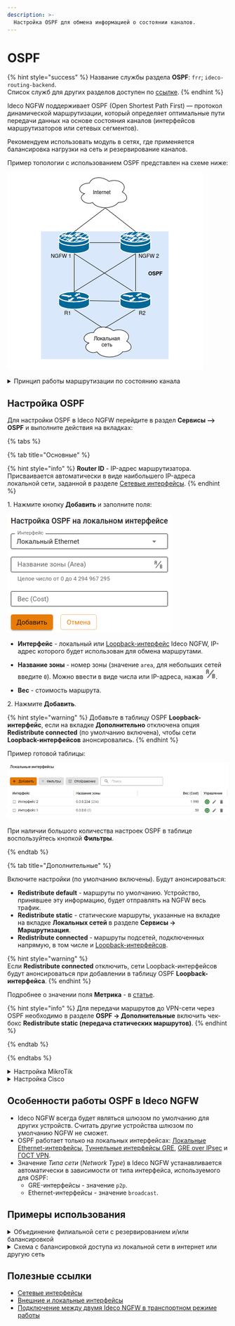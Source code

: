 ```yaml
---
description: >-
  Настройка OSPF для обмена информацией о состоянии каналов.
---
```


# OSPF 

{% hint style="success" %}
Название службы раздела **OSPF**: `frr`; `ideco-routing-backend`. \
Список служб для других разделов доступен по [ссылке](/settings/server-management/terminal/README.md).
{% endhint %}

Ideco NGFW поддерживает OSPF (Open Shortest Path First) — протокол динамической маршрутизации, который определяет оптимальные пути передачи данных на основе состояния каналов (интерфейсов маршрутизаторов или сетевых сегментов).

Рекомендуем использовать модуль в сетях, где применяется балансировка нагрузки на сеть и резервирование каналов.

Пример топологии с использованием OSPF представлен на схеме ниже:

![](/.gitbook/assets/ospf6.png)

<details>

<summary>Принцип работы маршрутизации по состоянию канала</summary>

**1\. Установление отношений смежности с соседними устройствами**

Маршрутизатор, использующий OSPF, отправляет hello-пакеты на мультикастовый адрес 224.0.0.5 со всех интерфейсов, где запущен OSPF. При наличии соседнего устройства маршрутизатор пытается установить с ним отношения смежности.

<img src="/.gitbook/assets/ospf1.png" alt="" data-size="original">

**2\. Обмен объявлениями о состоянии каналов**

После установления смежности устройства выполняют обмен LSA. Пакеты LSA содержат информацию о состоянии и стоимости каждого канала с прямым подключением.

<img src="/.gitbook/assets/ospf2.png" alt="" data-size="original">

**3\. Создание базы данных состояния связи**

На основе объявления LSA маршрутизаторы собирают базу данных, в которой содержатся данные о топологии сети в области.

<img src="/.gitbook/assets/ospf3.png" alt="" data-size="original">

**4\. Исполнение алгоритма SPF**

На устройствах выполняется алгоритм SPF, результатом которого является создание дерева кратчайших путей.

<img src="/.gitbook/assets/ospf4.png" alt="" data-size="original">

**5\. Выбор лучшего маршрута**

На основании данных дерева SPF обновляются данные в таблице IP-маршрутизации. 
Маршрут добавляется в таблицу маршрутизации, если отсутствует источник маршрута к той же сети с меньшим административным расстоянием, например, статический маршрут. \
Решения по маршрутизации пакетов принимаются на основе записей в таблице маршрутизации.

<img src="/.gitbook/assets/ospf5.png" alt="" data-size="original">

</details>

## Настройка OSPF

Для настройки OSPF в Ideco NGFW перейдите в раздел **Сервисы –> OSPF** и выполните действия на вкладках:

{% tabs %}

{% tab title="Основные" %}

{% hint style="info" %}
**Router ID** - IP-адрес маршрутизатора. Присваивается автоматически в виде наибольшего IP-адреса локальной сети, заданной в разделе [Сетевые интерфейсы](connection-to-provider/README.md).
{% endhint %}

1\. Нажмите кнопку **Добавить** и заполните поля:

![](/.gitbook/assets/ospf7.png)

* **Интерфейс** - локальный или [Loopback-интерфейс](/settings/services/connection-to-provider/all-ethernet.md#loopback) Ideco NGFW, IP-адрес которого будет использован для обмена маршрутами.

* **Название зоны** - номер зоны (значение `area`, для небольших сетей введите `0`). Можно ввести в виде числа или IP-адреса, нажав ![](/.gitbook/assets/icon-ospf.png).
* **Вес** - стоимость маршрута.
  
2\. Нажмите **Добавить**.

{% hint style="warning" %}
Добавьте в таблицу OSPF **Loopback-интерфейс**, если на вкладке **Дополнительно** отключена опция **Redistribute connected** (по умолчанию включена), чтобы сети **Loopback-интерфейсов** анонсировались.
{% endhint %}

Пример готовой таблицы:

![](/.gitbook/assets/ospf8.png)

При наличии большого количества настроек OSPF в таблице воспользуйтесь кнопкой **Фильтры**.

{% endtab %}

{% tab title="Дополнительные" %}

Включите настройки (по умолчанию включены). Будут анонсироваться:

* **Redistribute default** - маршруты по умолчанию. Устройство, принявшее эту информацию, будет отправлять на NGFW весь трафик.
* **Redistribute static** - статические маршруты, указанные на вкладке на вкладке **Локальных сетей** в разделе **Сервисы -> Маршрутизация**.
* **Redistribute connected** - маршруты подсетей, подключенных напрямую, в том числе и [Loopback-интерфейсов](/settings/services/connection-to-provider/all-ethernet.md).

{% hint style="warning" %}  
Если **Redistribute connected** отключить, сети Loopback-интерфейсов будут анонсироваться при добавлении в таблицу OSPF **Loopback-интерфейса**.
{% endhint %}

Подробнее о значении поля **Метрика** - в [статье](https://docs.frrouting.org/en/latest/ospfd.html#ospf-redistribute).

{% hint style="info" %}
Для передачи маршрутов до VPN-сети через OSPF необходимо в разделе **OSPF -> Дополнительные** включить чек-бокс **Redistribute static (передача статических маршрутов)**.
{% endhint %}

{% endtab %}

{% endtabs %}

<details>

<summary>Настройка MikroTik</summary>

1\. Авторизуйтесь на MikroTik и выполните команду:

{% code overflow="wrap" %}
```
routing ospf area add area-id=х.х.х.х default-cost=1 disabled=no inject-summary-lsa=no name=area1 type=default
```
{% endcode %}

* `х.х.х.х` - **название зоны, которое указали при настройке Ideco NGFW**. ID должен быть уникален для каждого роутера.

2\. Для передачи любых других сетей соседним устройствам по динамической маршрутизации введите команду:

{% code overflow="wrap" %}
```
routing ospf network add network=(другая подсеть)/24 area=area1
```
{% endcode %}

3\. Повторите команду из п. 1 для добавления каждой подсети.

4\. Для вывода таблицы маршрутизации введите команду `ip route print`.

</details>

<details>

<summary>Настройка Cisco</summary>

1\. Запустите на Cisco процесс OSPF:

```
enable
conf t
router ospf 1
```

2\. По умолчанию отключите отправку hello-пакетов на всех интерфейсах и включите на нужных интерфейсах:

```
passive-interface default
no passive-interface GigabitEthernet0/0
```

* `GigabitEthernet0/0` - название интерфейса.

3\. Укажите сети, маршруты до которых хотите анонсировать:

{% code overflow="wrap" %}
```
network <IP-адрес подсети> <wildcart-маска подсети> area <номер зоны, указанный при настройке Ideco NGFW>
```
{% endcode %}

Пример команды:

```
network 192.168.100.0 0.0.255.255 area 0
```

4\. Если Cisco получил уведомление вида `*Dec 18 10:02:03.628: %OSPF-5-ADJCHG: Process 1, Nbr 192.168.122.73 on GigabitEthernet0/0 from LOADING to FULL, Loading Done`, соседские отношения установлены.

5\. Для просмотра списка соседей воспользуйтесь командой `show ip ospf neighbor`:

![](/.gitbook/assets/ospf12.png)

6\. Для вывода таблицы маршрутизации введите команду `show ip route` (в таблице должны появиться маршруты до сетей NGFW):

![](/.gitbook/assets/ospf13.png)

</details>

## Особенности работы OSPF в Ideco NGFW

* Ideco NGFW всегда будет являться шлюзом по умолчанию для других устройств. Считать другие устройства шлюзом по умолчанию NGFW не сможет.
* OSPF работает только на локальных интерфейсах: [Локальные Ethernet-интерфейсы](/settings/services/connection-to-provider/all-ethernet.md), [Туннельные интерфейсы GRE](/settings/services/connection-to-provider/gre-connection.md), [GRE over IPsec](/settings/services/ipsec/site-to-site/ipsec-utm-to-utm-transport.md) и [ГОСТ VPN](/settings/services/gost-vpn.md).
* Значение *Типа сети* (*Network Type*) в Ideco NGFW устанавливается автоматически в зависимости от типа интерфейса, используемого для OSPF:
  * GRE-интерфейсы - значение `p2p`.
  * Ethernet-интерфейсы - значение `broadcast`.

## Примеры использования

<details>

<summary>Объединение филиальной сети с резервированием и/или балансировкой</summary>

![](/.gitbook/assets/ospf14.png)

* Между **NGFW-1** в Филиале 1 и **NGFW-2** в Филиале 2 настраивается GRE-over-IPsec и OSPF.
* Каждый NGFW подключен к двум провайдерам (**Провайдер-1** и **Провайдер-2**). 

Преимущества настройки:

* Трафик будет автоматически балансироваться между **Провайдером-1** и **Провайдером-2**.
* При неисправности одного из провайдеров трафик автоматически смаршрутизируется через другое соединение.
* Отсутствует необходимость вручную настраивать маршруты до локальных сетей филиалов.

</details>

<details>

<summary>Схема с балансировкой доступа из локальной сети в интернет или другую сеть</summary>

![](/.gitbook/assets/ospf15.png)

* И **NGFW-1**, и **NGFW-2** используются в качестве шлюза по умолчанию.
* Между балансировщиком и каждым из NGFW настроена OSPF.

Преимущества настройки:

* Трафик балансируется между **NGFW-1** и **NGFW-2**: часть пользователей из Локальной сети выходят в интернет через **NGFW-1**, часть - через **NGFW-2**.
* При неисправности одного из NGFW трафик автоматически смаршрутизируется через другое соединение.
* Отсутствует необходимость вручную настраивать маршруты для хостов в Локальной сети.
</details>

## Полезные ссылки

* [Сетевые интерфейсы](connection-to-provider/README.md)
* [Внешние и локальные интерфейсы](/settings/services/connection-to-provider/all-ethernet.md)
* [Подключение между двумя Ideco NGFW в транспортном режиме работы](/settings/services/ipsec/site-to-site/ipsec-utm-to-utm-transport.md)